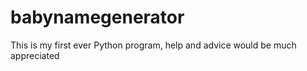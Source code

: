 # babynamegenerator
This is my first ever Python program, help and advice would be much appreciated
